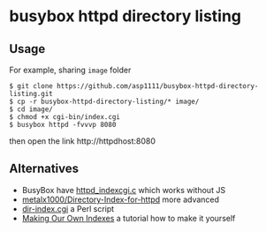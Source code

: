 # busybox httpd directory listing
## Usage
For example, sharing `image` folder
```
$ git clone https://github.com/asp1111/busybox-httpd-directory-listing.git
$ cp -r busybox-httpd-directory-listing/* image/
$ cd image/
$ chmod +x cgi-bin/index.cgi
$ busybox httpd -fvvvp 8080
```
then open the link http://httpdhost:8080

## Alternatives
* BusyBox have [httpd_indexcgi.c](https://github.com/mirror/busybox/blob/master/networking/httpd_indexcgi.c) which works without JS
* [metalx1000/Directory-Index-for-httpd](https://github.com/metalx1000/Directory-Index-for-httpd) more advanced
* [dir-index.cgi](https://gist.github.com/jow-/743363c332d09cb58a60dd1f216b6ee4) a Perl script
* [Making Our Own Indexes](https://docstore.mik.ua/orelly/linux/apache/ch07_02.htm) a tutorial how to make it yourself
